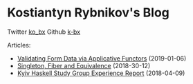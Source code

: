 # Kostiantyn Rybnikov's Blog

Twitter [ko_bx](https://twitter.com/ko_bx) Github [k-bx](https://github.com/k-bx)

Articles:

- [Validating Form Data via Applicative Functors](./articles/Validating-Form-Data-via-Applicative-Functors.html) (2019-01-06)
- [Singleton, Fiber and Equivalence](./articles/singleton_fiber_equivalence.html) (2018-30-12)
- [Kyiv Haskell Study Group Experience Report](./articles/Kyiv-Haskell-Study-Group-Experience-Report.html) (2018-04-09)

